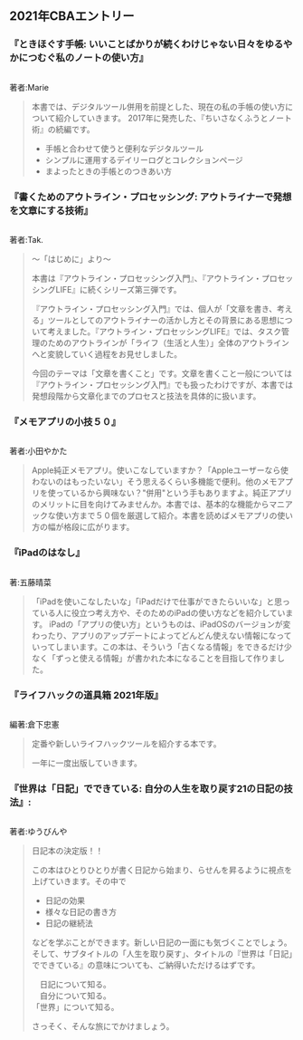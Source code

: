 ## 2021年CBAエントリー

### 『ときほぐす手帳: いいことばかりが続くわけじゃない日々をゆるやかにつむぐ私のノートの使い方』

<p style="text-align: center;"><a href="http://www.amazon.co.jp/exec/obidos/ASIN/B097HP2M5W/rashita1000-22/ref=nosim/" target="_blank" rel="noopener" name="amazletlink"><img class="aligncenter" style="border: none;" src="https://m.media-amazon.com/images/I/31QgpozpihS._SY346_.jpg" alt="" /></a></p>

著者:Marie

<blockquote>
本書では、デジタルツール併用を前提とした、現在の私の手帳の使い方について紹介していきます。
2017年に発売した、『ちいさなくふうとノート術』の続編です。

<ul>
<li>手帳と合わせて使うと便利なデジタルツール</li>
<li>シンプルに運用するデイリーログとコレクションページ</li>
<li>まよったときの手帳とのつきあい方</li>
</ul>

</blockquote>

### 『書くためのアウトライン・プロセッシング: アウトライナーで発想を文章にする技術』

<p style="text-align: center;"><a href="http://www.amazon.co.jp/exec/obidos/ASIN/B09K7LPSWF/rashita1000-22/ref=nosim/" target="_blank" rel="noopener" name="amazletlink"><img class="aligncenter" style="border: none;" src="https://m.media-amazon.com/images/I/41MpTMpFSOL._SY346_.jpg" alt="" /></a></p>

著者:Tak. 

<blockquote>
〜「はじめに」より〜

本書は『アウトライン・プロセッシング入門』、『アウトライン・プロセッシングLIFE』に続くシリーズ第三弾です。

『アウトライン・プロセッシング入門』では、個人が「文章を書き、考える」ツールとしてのアウトライナーの活かし方とその背景にある思想について考えました。『アウトライン・プロセッシングLIFE』では、タスク管理のためのアウトラインが「ライフ（生活と人生）」全体のアウトラインへと変貌していく過程をお見せしました。

今回のテーマは「文章を書くこと」です。文章を書くこと一般については『アウトライン・プロセッシング入門』でも扱ったわけですが、本書では発想段階から文章化までのプロセスと技法を具体的に扱います。
</blockquote>

### 『メモアプリの小技５０』

<p style="text-align: center;"><a href="http://www.amazon.co.jp/exec/obidos/ASIN/B09GXNW5ZP/rashita1000-22/ref=nosim/" target="_blank" rel="noopener" name="amazletlink"><img class="aligncenter" style="border: none;" src="https://m.media-amazon.com/images/I/31FrTp+rumL._SY346_.jpg" alt="" /></a></p>

著者:小田やかた

<blockquote>
Apple純正メモアプリ。使いこなしていますか？「Appleユーザーなら使わないのはもったいない」そう思えるくらい多機能で便利。他のメモアプリを使っているから興味ない？"併用"という手もありますよ。純正アプリのメリットに目を向けてみませんか。本書では、基本的な機能からマニアックな使い方まで５０個を厳選して紹介。本書を読めばメモアプリの使い方の幅が格段に広がります。
</blockquote>

### 『iPadのはなし』

<p style="text-align: center;"><a href="http://www.amazon.co.jp/exec/obidos/ASIN/B09BHRPGCK/rashita1000-22/ref=nosim/" target="_blank" rel="noopener" name="amazletlink"><img class="aligncenter" style="border: none;" src="https://m.media-amazon.com/images/I/41EiO2DyRhL._SY346_.jpg" alt="" /></a></p>

著:五藤晴菜

<blockquote>
「iPadを使いこなしたいな」「iPadだけで仕事ができたらいいな」と思っている人に役立つ考え方や、そのためのiPadの使い方などを紹介しています。
iPadの「アプリの使い方」というものは、iPadOSのバージョンが変わったり、アプリのアップデートによってどんどん使えない情報になっていってしまいます。この本は、そういう「古くなる情報」をできるだけ少なく「ずっと使える情報」が書かれた本になることを目指して作りました。
</blockquote>

### 『ライフハックの道具箱 2021年版』

<p style="text-align: center;"><a href="http://www.amazon.co.jp/exec/obidos/ASIN/B09P1LHDPY/rashita1000-22/ref=nosim/" target="_blank" rel="noopener" name="amazletlink"><img class="aligncenter" style="border: none;" src="https://m.media-amazon.com/images/I/415U7Woz-lL._SY346_.jpg" alt="" /></a></p>

編著:倉下忠憲

<blockquote>
定番や新しいライフハックツールを紹介する本です。

一年に一度出版していきます。
</blockquote>

### 『世界は「日記」でできている: 自分の人生を取り戻す21の日記の技法』:

<p style="text-align: center;"><a href="http://www.amazon.co.jp/exec/obidos/ASIN/B09PBYGP33/rashita1000-22/ref=nosim/" target="_blank" rel="noopener" name="amazletlink"><img class="aligncenter" style="border: none;" src="https://m.media-amazon.com/images/I/515ZyHZ5NrL._SY346_.jpg" alt="" /></a></p>

著者:ゆうびんや　

<blockquote>
日記本の決定版！！

この本はひとりひとりが書く日記から始まり、らせんを昇るように視点を上げていきます。その中で

<ul>
<li>日記の効果</li>
<li>様々な日記の書き方</li>
<li>日記の継続法</li>
</ul>

などを学ぶことができます。新しい日記の一面にも気づくことでしょう。そして、サブタイトルの「人生を取り戻す」、タイトルの『世界は「日記」でできている』の意味についても、ご納得いただけるはずです。

　日記について知る。<br />
　自分について知る。<br />
「世界」について知る。<br />

さっそく、そんな旅にでかけましょう。


</blockquote>